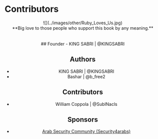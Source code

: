 # Contributors


<center>![](../images/other/Ruby_Loves_Us.jpg)


<center>**Big love to those people who support this book by any meaning.**
<br><br><br>
## Founder
- KING SABRI | @KINGSABRI

## Authors 
- KING SABRI | @KINGSABRI
- Bashar | @b_free2

## Contributors
- William Coppola | @SubINacls

## Sponsors
- [Arab Security Community (Security4arabs)][1]


<br><br><br>
---
[1]: http://www.security4arabs.com/